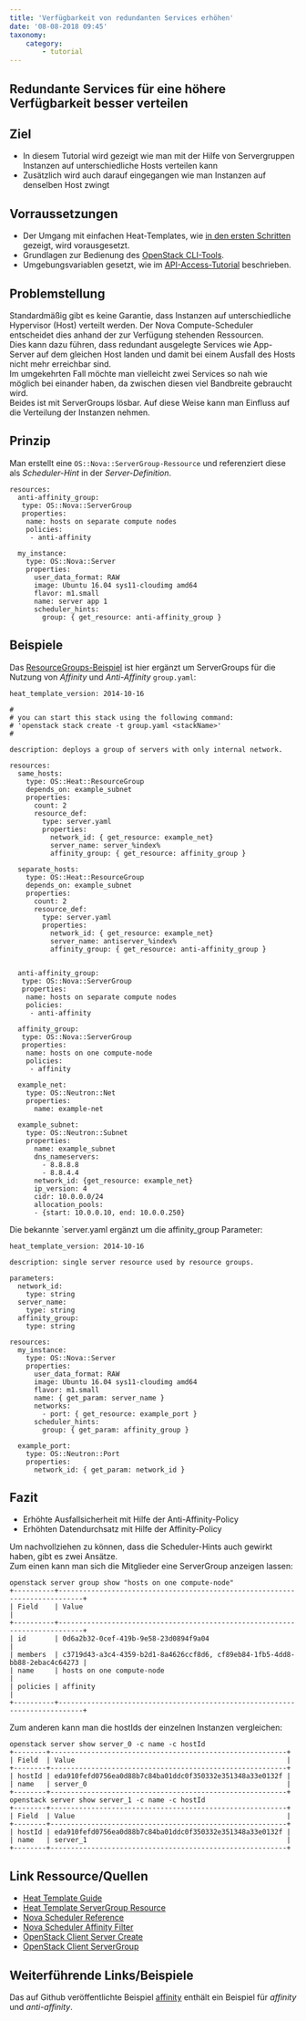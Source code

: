 ```yaml
---
title: 'Verfügbarkeit von redundanten Services erhöhen'
date: '08-08-2018 09:45'
taxonomy:
    category:
        - tutorial
---
```


## Redundante Services für eine höhere Verfügbarkeit besser verteilen

## Ziel

* In diesem Tutorial wird gezeigt wie man mit der Hilfe von Servergruppen Instanzen auf unterschiedliche Hosts verteilen kann
* Zusätzlich wird auch darauf eingegangen wie man Instanzen auf denselben Host zwingt

## Vorraussetzungen

* Der Umgang mit einfachen Heat-Templates, wie [in den ersten Schritten](../02.firststeps/default.en.md) gezeigt, wird vorausgesetzt.
* Grundlagen zur Bedienung des [OpenStack CLI-Tools](../03.openstack-cli/default.de.md).
* Umgebungsvariablen gesetzt, wie im [API-Access-Tutorial](../04.api-access/default.en.md) beschrieben.

## Problemstellung

Standardmäßig gibt es keine Garantie, dass Instanzen auf unterschiedliche Hypervisor (Host) verteilt werden. Der Nova Compute-Scheduler entscheidet dies anhand der zur Verfügung stehenden Ressourcen.  
Dies kann dazu führen, dass redundant ausgelegte Services wie App-Server auf dem gleichen Host landen und damit bei einem Ausfall des Hosts nicht mehr erreichbar sind.  
Im umgekehrten Fall möchte man vielleicht zwei Services so nah wie möglich bei einander haben, da zwischen diesen viel Bandbreite gebraucht wird.  
Beides ist mit ServerGroups lösbar. Auf diese Weise kann man Einfluss auf die Verteilung der Instanzen nehmen.

## Prinzip

Man erstellt eine `OS::Nova::ServerGroup-Ressource` und referenziert diese als *Scheduler-Hint* in der *Server-Definition*.

```plain
resources:
  anti-affinity_group:
   type: OS::Nova::ServerGroup
   properties:
    name: hosts on separate compute nodes
    policies:
     - anti-affinity

  my_instance:
    type: OS::Nova::Server
    properties:
      user_data_format: RAW
      image: Ubuntu 16.04 sys11-cloudimg amd64
      flavor: m1.small
      name: server app 1
      scheduler_hints:
        group: { get_resource: anti-affinity_group }
```

## Beispiele

Das [ResourceGroups-Beispiel](../06.resourcegroups/default.de.md) ist hier ergänzt um ServerGroups für die Nutzung von *Affinity* und *Anti-Affinity* `group.yaml`:

```plain
heat_template_version: 2014-10-16

#
# you can start this stack using the following command:
# 'openstack stack create -t group.yaml <stackName>'
#

description: deploys a group of servers with only internal network.

resources:
  same_hosts:
    type: OS::Heat::ResourceGroup
    depends_on: example_subnet
    properties:
      count: 2
      resource_def:
        type: server.yaml
        properties:
          network_id: { get_resource: example_net}
          server_name: server_%index%
          affinity_group: { get_resource: affinity_group }

  separate_hosts:
    type: OS::Heat::ResourceGroup
    depends_on: example_subnet
    properties:
      count: 2
      resource_def:
        type: server.yaml
        properties:
          network_id: { get_resource: example_net}
          server_name: antiserver_%index%
          affinity_group: { get_resource: anti-affinity_group }


  anti-affinity_group:
   type: OS::Nova::ServerGroup
   properties:
    name: hosts on separate compute nodes
    policies:
     - anti-affinity

  affinity_group:
   type: OS::Nova::ServerGroup
   properties:
    name: hosts on one compute-node
    policies:
     - affinity

  example_net:
    type: OS::Neutron::Net
    properties:
      name: example-net

  example_subnet:
    type: OS::Neutron::Subnet
    properties:
      name: example_subnet
      dns_nameservers:
        - 8.8.8.8
        - 8.8.4.4
      network_id: {get_resource: example_net}
      ip_version: 4
      cidr: 10.0.0.0/24
      allocation_pools:
      - {start: 10.0.0.10, end: 10.0.0.250}
```

Die bekannte `server.yaml ergänzt um die affinity_group Parameter:

```plain
heat_template_version: 2014-10-16

description: single server resource used by resource groups.

parameters:
  network_id:
    type: string
  server_name:
    type: string
  affinity_group:
    type: string

resources:
  my_instance:
    type: OS::Nova::Server
    properties:
      user_data_format: RAW
      image: Ubuntu 16.04 sys11-cloudimg amd64
      flavor: m1.small
      name: { get_param: server_name }
      networks:
        - port: { get_resource: example_port }
      scheduler_hints:
        group: { get_param: affinity_group }

  example_port:
    type: OS::Neutron::Port
    properties:
      network_id: { get_param: network_id }
```

## Fazit

* Erhöhte Ausfallsicherheit mit Hilfe der Anti-Affinity-Policy
* Erhöhten Datendurchsatz mit Hilfe der Affinity-Policy

Um nachvollziehen zu können, dass die Scheduler-Hints auch gewirkt haben, gibt es zwei Ansätze.  
Zum einen kann man sich die Mitglieder eine ServerGroup anzeigen lassen:

```plain
openstack server group show "hosts on one compute-node"
+----------+----------------------------------------------------------------------------+
| Field    | Value                                                                      |
+----------+----------------------------------------------------------------------------+
| id       | 0d6a2b32-0cef-419b-9e58-23d0894f9a04                                       |
| members  | c3719d43-a3c4-4359-b2d1-8a4626ccf8d6, cf89eb84-1fb5-4dd8-bb88-2ebac4c64273 |
| name     | hosts on one compute-node                                                  |
| policies | affinity                                                                   |
+----------+----------------------------------------------------------------------------+
```

Zum anderen kann man die hostIds der einzelnen Instanzen vergleichen:

```plain
openstack server show server_0 -c name -c hostId
+--------+----------------------------------------------------------+
| Field  | Value                                                    |
+--------+----------------------------------------------------------+
| hostId | eda910fefd0756ea0d88b7c84ba01ddc0f350332e351348a33e0132f |
| name   | server_0                                                 |
+--------+----------------------------------------------------------+
openstack server show server_1 -c name -c hostId
+--------+----------------------------------------------------------+
| Field  | Value                                                    |
+--------+----------------------------------------------------------+
| hostId | eda910fefd0756ea0d88b7c84ba01ddc0f350332e351348a33e0132f |
| name   | server_1                                                 |
+--------+----------------------------------------------------------+
```

## Link Ressource/Quellen

* [Heat Template Guide](http://docs.openstack.org/developer/heat/template_guide/index.html)
* [Heat Template ServerGroup Resource](http://docs.openstack.org/developer/heat/template_guide/openstack.html#OS::Nova::ServerGroup)
* [Nova Scheduler Reference](http://docs.openstack.org/mitaka/config-reference/compute/scheduler.html)
* [Nova Scheduler Affinity Filter](http://docs.openstack.org/mitaka/config-reference/compute/scheduler.html#servergroupaffinityfilter)
* [OpenStack Client Server Create](http://docs.openstack.org/developer/python-openstackclient/command-objects/server.html#server-create)
* [OpenStack Client ServerGroup](http://docs.openstack.org/developer/python-openstackclient/command-objects/server-group.html)

## Weiterführende Links/Beispiele

Das auf Github veröffentlichte Beispiel [affinity](https://github.com/syseleven/heat-examples/tree/master/affinity) enthält ein Beispiel für *affinity* und *anti-affinity*.
